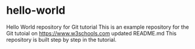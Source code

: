 # hello-world
Hello World repository for Git tutorial
This is an example repository for the Git tutoial on https://www.w3schools.com
updated README.md
This repository is built step by step in the tutorial.

